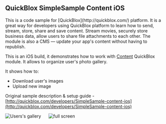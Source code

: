 <h2> QuickBlox SimpleSample Content iOS</h2>
This is a code sample for [QuickBlox](http://quickblox.com/) platform. It is a great way for developers using QuickBlox platform to learn how to send, stream, store, share and save content. Stream movies, securely store business data, allow users to share file attachments to each other. The module is also a CMS — update your app's content without having to republish.

This is an iOS build, it demonstrates how to work with [Content](http://quickblox.com/developers/Content) QuickBlox module.
It allows to organize user's photo gallery. 

It shows how to:
<ul>
<li> Download user's images</li>
<li> Upload new image </li>
</ul>

Original sample description & setup guide - [http://quickblox.com/developers/SimpleSample-content-ios](http://quickblox.com/developers/SimpleSample-content-ios)

![Users's gallery](http://files.quickblox.com/SimpleSample-content-ios1.png) &nbsp;&nbsp;&nbsp;&nbsp; ![full screen](http://files.quickblox.com/SimpleSample-content-ios2.png)